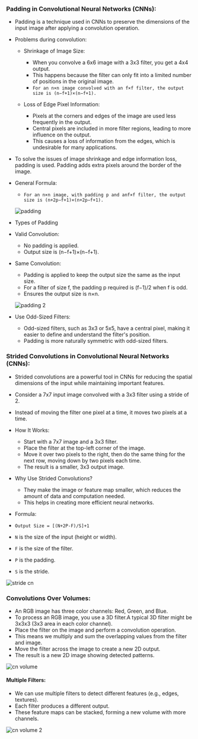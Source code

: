 ### Padding in Convolutional Neural Networks (CNNs):
- Padding is a technique used in CNNs to preserve the dimensions of the input image after applying a convolution operation.
- Problems during convolution:
  - Shrinkage of Image Size:
     - When you convolve a 6x6 image with a 3x3 filter, you get a 4x4 output.
     - This happens because the filter can only fit into a limited number of positions in the original image.
     - `For an n×n image convolved with an f×f filter, the output size is (n−f+1)×(n−f+1).`

  - Loss of Edge Pixel Information:
     - Pixels at the corners and edges of the image are used less frequently in the output.
     - Central pixels are included in more filter regions, leading to more influence on the output.
     - This causes a loss of information from the edges, which is undesirable for many applications.

- To solve the issues of image shrinkage and edge information loss, padding is used. Padding adds extra pixels around the border of the image.
- General Formula:
  - `For an n×n image, with padding p and anf×f filter, the output size is (n+2p−f+1)×(n+2p−f+1).`

   ![padding](https://github.com/user-attachments/assets/fbef5553-334f-4e02-a68e-b59469d61d32)

- Types of Padding
 - Valid Convolution:
   - No padding is applied.
   - Output size is (n−f+1)×(n−f+1).
 - Same Convolution:
   - Padding is applied to keep the output size the same as the input size.
   - For a filter of size f, the padding p required is (f−1)/2 when f is odd.
   - Ensures the output size is n×n.

   ![padding 2](https://github.com/user-attachments/assets/b6118914-b95c-4aa9-be9f-03f39206277a)

- Use Odd-Sized Filters:
  - Odd-sized filters, such as 3x3 or 5x5, have a central pixel, making it easier to define and understand the filter's position.
  - Padding is more naturally symmetric with odd-sized filters.

### Strided Convolutions in Convolutional Neural Networks (CNNs):
- Strided convolutions are a powerful tool in CNNs for reducing the spatial dimensions of the input while maintaining important features.
- Consider a 7x7 input image convolved with a 3x3 filter using a stride of 2.
- Instead of moving the filter one pixel at a time, it moves two pixels at a time.
- How It Works:
  - Start with a 7x7 image and a 3x3 filter.
  - Place the filter at the top-left corner of the image.
  - Move it over two pixels to the right, then do the same thing for the next row, moving down by two pixels each time.
  - The result is a smaller, 3x3 output image.

- Why Use Strided Convolutions?
  - They make the image or feature map smaller, which reduces the amount of data and computation needed.
  - This helps in creating more efficient neural networks.

- Formula:
 - `Output Size = [(N+2P-F)/S]+1`
 - `N` is the size of the input (height or width).
 - `F` is the size of the filter.
 - `P` is the padding.
 - `S` is the stride.

 ![stride cn](https://github.com/user-attachments/assets/e4b07c79-efce-4450-8cec-16f28cc3d0fb)

### Convolutions Over Volumes:
- An RGB image has three color channels: Red, Green, and Blue.
- To process an RGB image, you use a 3D filter.A typical 3D filter might be 3x3x3 (3x3 area in each color channel).
- Place the filter on the image and perform a convolution operation.
- This means we multiply and sum the overlapping values from the filter and image.
- Move the filter across the image to create a new 2D output.
- The result is a new 2D image showing detected patterns.

![cn volume](https://github.com/user-attachments/assets/239399fb-6d24-419b-9588-18bc9b131a86)

#### Multiple Filters:
- We can use multiple filters to detect different features (e.g., edges, textures).
- Each filter produces a different output.
- These feature maps can be stacked, forming a new volume with more channels.

![cn volume 2](https://github.com/user-attachments/assets/712f3d2c-52c6-4a65-a32c-8a130735d46c)